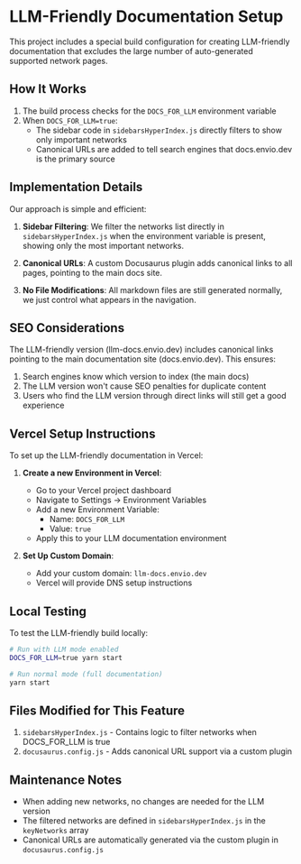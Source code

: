 # LLM-Friendly Documentation Setup

This project includes a special build configuration for creating LLM-friendly documentation that excludes the large number of auto-generated supported network pages.

## How It Works

1. The build process checks for the `DOCS_FOR_LLM` environment variable
2. When `DOCS_FOR_LLM=true`:
   - The sidebar code in `sidebarsHyperIndex.js` directly filters to show only important networks
   - Canonical URLs are added to tell search engines that docs.envio.dev is the primary source

## Implementation Details

Our approach is simple and efficient:

1. **Sidebar Filtering**: We filter the networks list directly in `sidebarsHyperIndex.js` when the environment variable is present, showing only the most important networks.

2. **Canonical URLs**: A custom Docusaurus plugin adds canonical links to all pages, pointing to the main docs site.

3. **No File Modifications**: All markdown files are still generated normally, we just control what appears in the navigation.

## SEO Considerations

The LLM-friendly version (llm-docs.envio.dev) includes canonical links pointing to the main documentation site (docs.envio.dev). This ensures:

1. Search engines know which version to index (the main docs)
2. The LLM version won't cause SEO penalties for duplicate content
3. Users who find the LLM version through direct links will still get a good experience

## Vercel Setup Instructions

To set up the LLM-friendly documentation in Vercel:

1. **Create a new Environment in Vercel**:

   - Go to your Vercel project dashboard
   - Navigate to Settings → Environment Variables
   - Add a new Environment Variable:
     - Name: `DOCS_FOR_LLM`
     - Value: `true`
   - Apply this to your LLM documentation environment

2. **Set Up Custom Domain**:
   - Add your custom domain: `llm-docs.envio.dev`
   - Vercel will provide DNS setup instructions

## Local Testing

To test the LLM-friendly build locally:

```bash
# Run with LLM mode enabled
DOCS_FOR_LLM=true yarn start

# Run normal mode (full documentation)
yarn start
```

## Files Modified for This Feature

1. `sidebarsHyperIndex.js` - Contains logic to filter networks when DOCS_FOR_LLM is true
2. `docusaurus.config.js` - Adds canonical URL support via a custom plugin

## Maintenance Notes

- When adding new networks, no changes are needed for the LLM version
- The filtered networks are defined in `sidebarsHyperIndex.js` in the `keyNetworks` array
- Canonical URLs are automatically generated via the custom plugin in `docusaurus.config.js`
